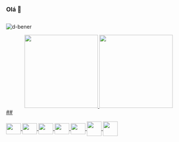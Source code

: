 ###  Olá 👋
<!--
**d-bener/d-bener** é um repositório ✨ _special_ ✨ porque seu `README.md` (este arquivo) aparece no seu perfil do GitHub.
Aqui estão algumas ideias para você começar:
- 🔭 Atualmente estou trabalhando em...
- 🌱 Atualmente estou aprendendo...
- 👯 Estou procurando colaborar em ...
- 🤔 Estou procurando ajuda com ...
- 💬 Pergunte-me sobre...
- 📫 Como chegar até mim: ...
- 😄 Pronomes: ...
- ⚡ Curiosidade: ...
-->
##
<p align="left"> <img src="https://komarev.com/ghpvc/?username=d-bener&label=Profile%20views&color=0e75b6&style=flat" alt="d-bener" /> </p>
<div align="center">
  <a href="https://github.com/d-bener">
  <img height="200em" src="https://github-readme-stats.vercel.app/api?username=d-bener&show_icons=true&theme=highcontrast&include_all_commits=true&count_private=true"/>
  <img height="200em" src="https://github-readme-stats.vercel.app/api/top-langs/?username=d-bener&theme=highcontrast"/>
</div>
##
  
<div style="display: inline_block"><br>
  <img align="center" height="30" width="40" src="https://upload.wikimedia.org/wikipedia/commons/9/93/Amazon_Web_Services_Logo.svg">
  <img align="center" height="30" width="40" src="https://cdn.jsdelivr.net/gh/devicons/devicon/icons/bash/bash-original.svg">
  <img align="center" height="30" width="40" src="https://cdn.jsdelivr.net/gh/devicons/devicon/icons/python/python-original.svg">  
  <img align="center" height="30" width="40" src="https://cdn.jsdelivr.net/gh/devicons/devicon/icons/linux/linux-original.svg">
  <img align="center" height="30" width="40" src="https://cdn.jsdelivr.net/gh/devicons/devicon/icons/windows8/windows8-original.svg">
  <img align="center" height="40" width="40" src="https://cdn.jsdelivr.net/gh/devicons/devicon/icons/docker/docker-plain.svg">
  <img align="center" height="40" width="40" src="https://cdn.jsdelivr.net/gh/devicons/devicon/icons/github/github-original.svg">
  
    
  
  </div>
  
